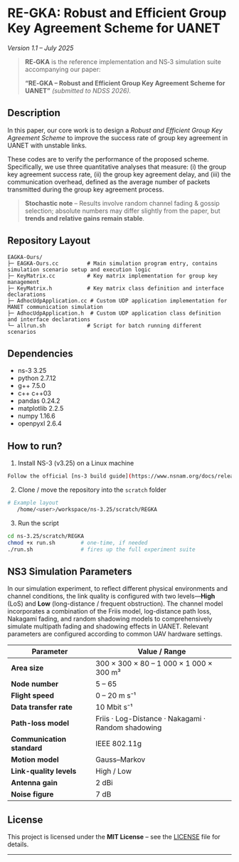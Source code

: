 # RE-GKA: Robust and Efficient Group Key Agreement Scheme for UANET

*Version 1.1 – July 2025*

> **RE‑GKA** is the reference implementation and NS‑3 simulation suite accompanying our paper:
> 
> **“RE‑GKA – Robust and Efficient Group Key Agreement Scheme for UANET”**  *(submitted to NDSS 2026).*

## Description

In this paper, our core work is to design a *Robust and Efficient Group Key Agreement Scheme* to improve the success rate of group key agreement in UANET with unstable links.

These codes are to verify the performance of the proposed scheme. Specifically, we use three quantitative analyses that measure: (i) the group key agreement success rate, (ii) the group key agreement delay, and (iii) the communication overhead, defined as the average number of packets transmitted during the group key agreement process.

> **Stochastic note** – Results involve random channel fading & gossip selection; absolute numbers may differ slightly from the paper, but **trends and relative gains remain stable**.

## Repository Layout

```
EAGKA-Ours/
├─ EAGKA-Ours.cc         # Main simulation program entry, contains simulation scenario setup and execution logic
├─ KeyMatrix.cc          # Key matrix implementation for group key management
├─ KeyMatrix.h           # Key matrix class definition and interface declarations
├─ AdhocUdpApplication.cc # Custom UDP application implementation for MANET communication simulation
├─ AdhocUdpApplication.h  # Custom UDP application class definition and interface declarations
└─ allrun.sh             # Script for batch running different scenarios
```

## Dependencies

* ns-3 3.25
* python 2.7.12
* g++ 7.5.0
* c++ c++03
* pandas 0.24.2
* matplotlib 2.2.5
* numpy 1.16.6
* openpyxl 2.6.4

## How to run?

1. Install NS-3 (v3.25) on a Linux machine

```bash
Follow the official [ns-3 build guide](https://www.nsnam.org/docs/release/3.25/) or use your package manager.
```

2. Clone / move the repository into the `scratch` folder

```bash
# Example layout
   /home/<user>/workspace/ns-3.25/scratch/REGKA
```

3. Run the script

```bash
cd ns-3.25/scratch/REGKA
chmod +x run.sh        # one-time, if needed
./run.sh               # fires up the full experiment suite
```

## NS3 Simulation Parameters

In our simulation experiment, to reflect different physical environments and channel conditions, the link quality is configured with two levels—**High** (LoS) and **Low** (long-distance / frequent obstruction). The channel model incorporates a combination of the Friis model, log-distance path loss, Nakagami fading, and random shadowing models to comprehensively simulate multipath fading and shadowing effects in UANET. Relevant parameters are configured according to common UAV hardware settings.

| Parameter                  | Value / Range                                         |
| -------------------------- | ----------------------------------------------------- |
| **Area size**              | 300 × 300 × 80 – 1 000 × 1 000 × 300 m³         |
| **Node number**            | 5 – 65                                               |
| **Flight speed**           | 0 – 20 m s⁻¹                                       |
| **Data transfer rate**     | 10 Mbit s⁻¹                                         |
| **Path-loss model**        | Friis · Log-Distance · Nakagami · Random shadowing |
| **Communication standard** | IEEE 802.11g                                          |
| **Motion model**           | Gauss–Markov                                         |
| **Link-quality levels**    | High / Low                                            |
| **Antenna gain**           | 2 dBi                                                 |
| **Noise figure**           | 7 dB                                                  |

## License

This project is licensed under the **MIT License** – see the [LICENSE](LICENSE) file for details.

---
